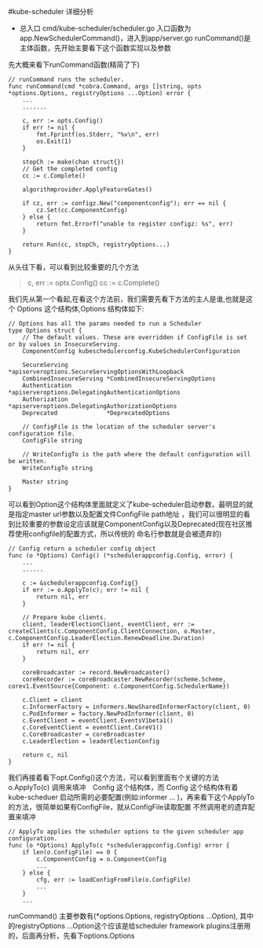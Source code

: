 #kube-scheduler 详细分析

* 总入口 cmd/kube-scheduler/scheduler.go
入口函数为 app.NewSchedulerCommand()，进入到app/server.go runCommand()是主体函数，先开始主要看下这个函数实现以及参数

先大概来看下runCommand函数(精简了下)
```
// runCommand runs the scheduler.
func runCommand(cmd *cobra.Command, args []string, opts *options.Options, registryOptions ...Option) error {
    ...
    .......

	c, err := opts.Config()
	if err != nil {
		fmt.Fprintf(os.Stderr, "%v\n", err)
		os.Exit(1)
	}

	stopCh := make(chan struct{})
	// Get the completed config
	cc := c.Complete()

	algorithmprovider.ApplyFeatureGates()

	if cz, err := configz.New("componentconfig"); err == nil {
		cz.Set(cc.ComponentConfig)
	} else {
		return fmt.Errorf("unable to register configz: %s", err)
	}

	return Run(cc, stopCh, registryOptions...)
}
```
从头往下看，可以看到比较重要的几个方法
> c, err := opts.Config()
> cc := c.Complete()

我们先从第一个看起,在看这个方法前，我们需要先看下方法的主人是谁,也就是这个 Options 这个结构体,Options 结构体如下:
```
// Options has all the params needed to run a Scheduler
type Options struct {
	// The default values. These are overridden if ConfigFile is set or by values in InsecureServing.
	ComponentConfig kubeschedulerconfig.KubeSchedulerConfiguration

	SecureServing           *apiserveroptions.SecureServingOptionsWithLoopback
	CombinedInsecureServing *CombinedInsecureServingOptions
	Authentication          *apiserveroptions.DelegatingAuthenticationOptions
	Authorization           *apiserveroptions.DelegatingAuthorizationOptions
	Deprecated              *DeprecatedOptions

	// ConfigFile is the location of the scheduler server's configuration file.
	ConfigFile string

	// WriteConfigTo is the path where the default configuration will be written.
	WriteConfigTo string

	Master string
}
```
可以看到Option这个结构体里面就定义了kube-scheduler启动参数，最明显的就是指定master url参数以及配置文件ConfigFile path地址
，我们可以很明显的看到比较重要的参数设定应该就是ComponentConfig以及Deprecated(现在社区推荐使用configfile的配置方式，所以传统的
命名行参数就是会被遗弃的)

```
// Config return a scheduler config object
func (o *Options) Config() (*schedulerappconfig.Config, error) {
    ...
    ......

	c := &schedulerappconfig.Config{}
	if err := o.ApplyTo(c); err != nil {
		return nil, err
	}

	// Prepare kube clients.
	client, leaderElectionClient, eventClient, err := createClients(c.ComponentConfig.ClientConnection, o.Master, c.ComponentConfig.LeaderElection.RenewDeadline.Duration)
	if err != nil {
		return nil, err
	}

	coreBroadcaster := record.NewBroadcaster()
	coreRecorder := coreBroadcaster.NewRecorder(scheme.Scheme, corev1.EventSource{Component: c.ComponentConfig.SchedulerName})

	c.Client = client
	c.InformerFactory = informers.NewSharedInformerFactory(client, 0)
	c.PodInformer = factory.NewPodInformer(client, 0)
	c.EventClient = eventClient.EventsV1beta1()
	c.CoreEventClient = eventClient.CoreV1()
	c.CoreBroadcaster = coreBroadcaster
	c.LeaderElection = leaderElectionConfig

	return c, nil
}
```
我们再接着看下opt.Config()这个方法，可以看到里面有个关键的方法 o.ApplyTo(c) 调用来填冲　Config 这个结构体，而 Config 这个结构体有着 
kube-scheduer 启动所需的必要配置(例如:informer ... )，再来看下这个ApplyTo的方法，很简单如果有ConfigFile，就从ConfigFile读取配置
不然调用老的遗弃配置来填冲
```
// ApplyTo applies the scheduler options to the given scheduler app configuration.
func (o *Options) ApplyTo(c *schedulerappconfig.Config) error {
	if len(o.ConfigFile) == 0 {
		c.ComponentConfig = o.ComponentConfig
        ...
	} else {
		cfg, err := loadConfigFromFile(o.ConfigFile)
        ...
    }
    ...
```

runCommand() 主要参数有(*options.Options, registryOptions ...Option), 其中的registryOptions ...Option这个应该是给scheduler framework plugins注册用的，后面再分析，先看下options.Options

